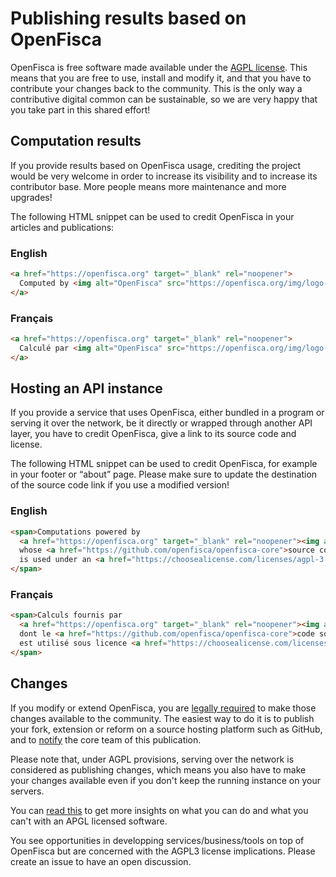 # Publishing results based on OpenFisca

OpenFisca is free software made available under the [AGPL license](https://choosealicense.com/licenses/agpl-3.0/). This means that you are free to use, install and modify it, and that you have to contribute your changes back to the community. This is the only way a contributive digital common can be sustainable, so we are very happy that you take part in this shared effort!


## Computation results

If you provide results based on OpenFisca usage, crediting the project would be very welcome in order to increase its visibility and to increase its contributor base. More people means more maintenance and more upgrades!

The following HTML snippet can be used to credit OpenFisca in your articles and publications:

### English

```html
<a href="https://openfisca.org" target="_blank" rel="noopener">
  Computed by <img alt="OpenFisca" src="https://openfisca.org/img/logo-openfisca.svg" height="24" />.
</a>
```

### Français

```html
<a href="https://openfisca.org" target="_blank" rel="noopener">
  Calculé par <img alt="OpenFisca" src="https://openfisca.org/img/logo-openfisca.svg" height="24" />.
</a>
```


## Hosting an API instance

If you provide a service that uses OpenFisca, either bundled in a program or serving it over the network, be it directly or wrapped through another API layer, you have to credit OpenFisca, give a link to its source code and license.

The following HTML snippet can be used to credit OpenFisca, for example in your footer or “about” page.
Please make sure to update the destination of the source code link if you use a modified version!

### English

```html
<span>Computations powered by
  <a href="https://openfisca.org" target="_blank" rel="noopener"><img alt="OpenFisca" src="https://openfisca.org/img/logo-openfisca.svg" height="24" /></a>,
  whose <a href="https://github.com/openfisca/openfisca-core">source code</a>
  is used under an <a href="https://choosealicense.com/licenses/agpl-3.0/" target="_blank" rel="noopener">AGPL</a> license.
</span>
```

### Français

```html
<span>Calculs fournis par
  <a href="https://openfisca.org" target="_blank" rel="noopener"><img alt="OpenFisca" src="https://openfisca.org/img/logo-openfisca.svg" height="24" /></a>,
  dont le <a href="https://github.com/openfisca/openfisca-core">code source</a>
  est utilisé sous licence <a href="https://choosealicense.com/licenses/agpl-3.0/" target="_blank" rel="noopener">AGPL</a>.
</span>
```

## Changes

If you modify or extend OpenFisca, you are [legally required](https://choosealicense.com/licenses/agpl-3.0/) to make those changes available to the community. The easiest way to do it is to publish your fork, extension or reform on a source hosting platform such as GitHub, and to [notify](./community.md) the core team of this publication.

Please note that, under AGPL provisions, serving over the network is considered as publishing changes, which means you also have to make your changes available even if you don't keep the running instance on your servers.

You can [read this](https://softwareengineering.stackexchange.com/questions/107883/agpl-what-you-can-do-and-what-you-cant/314908/) to get more insights on what you can do and what you can't with an APGL licensed software.

You see opportunities in developping services/business/tools on top of OpenFisca but are concerned with the AGPL3 license implications. Please create an issue to have an open discussion.
